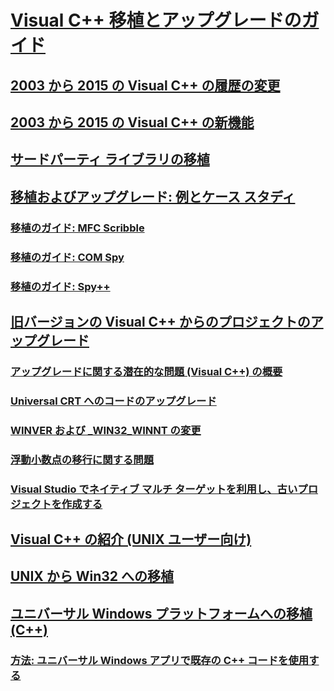 # [Visual C++ 移植とアップグレードのガイド](visual-cpp-porting-and-upgrading-guide.md)
## [2003 から 2015 の Visual C++ の履歴の変更](visual-cpp-change-history-2003-2015.md)
## [2003 から 2015 の Visual C++ の新機能](visual-cpp-what-s-new-2003-through-2015.md)
## [サードパーティ ライブラリの移植](porting-third-party-libraries.md)
## [移植およびアップグレード: 例とケース スタディ](porting-and-upgrading-examples-and-case-studies.md)
### [移植のガイド: MFC Scribble](porting-guide-mfc-scribble.md)
### [移植のガイド: COM Spy](porting-guide-com-spy.md)
### [移植のガイド: Spy++](porting-guide-spy-increment.md)
## [旧バージョンの Visual C++ からのプロジェクトのアップグレード](upgrading-projects-from-earlier-versions-of-visual-cpp.md)
### [アップグレードに関する潜在的な問題 (Visual C++) の概要](overview-of-potential-upgrade-issues-visual-cpp.md)
### [Universal CRT へのコードのアップグレード](upgrade-your-code-to-the-universal-crt.md)
### [WINVER および _WIN32_WINNT の変更](modifying-winver-and-win32-winnt.md)
### [浮動小数点の移行に関する問題](floating-point-migration-issues.md)
### [Visual Studio でネイティブ マルチ ターゲットを利用し、古いプロジェクトを作成する](use-native-multi-targeting.md)
## [Visual C++ の紹介 (UNIX ユーザー向け)](introduction-to-visual-cpp-for-unix-users.md)
## [UNIX から Win32 への移植](porting-from-unix-to-win32.md)
## [ユニバーサル Windows プラットフォームへの移植 (C++)](porting-to-the-universal-windows-platform-cpp.md)
### [方法: ユニバーサル Windows アプリで既存の C++ コードを使用する](how-to-use-existing-cpp-code-in-a-universal-windows-platform-app.md)
